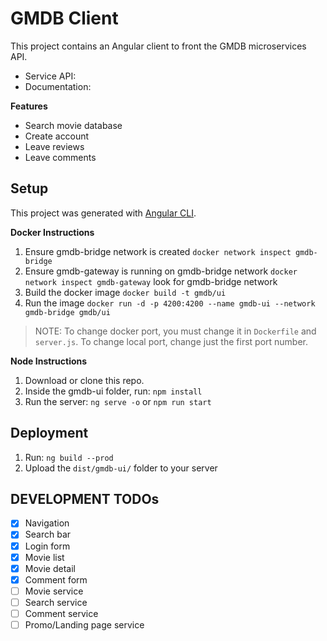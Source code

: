 # GMDB Client

This project contains an Angular client to front the GMDB microservices API.

* Service API: 
* Documentation:

**Features**

- Search movie database
- Create account
- Leave reviews
- Leave comments

## Setup

This project was generated with [Angular CLI](https://github.com/angular/angular-cli).

**Docker Instructions**

1. Ensure gmdb-bridge network is created `docker network inspect gmdb-bridge`
1. Ensure gmdb-gateway is running on gmdb-bridge network `docker network inspect gmdb-gateway` look for gmdb-bridge network
1. Build the docker image `docker build -t gmdb/ui`
1. Run the image `docker run -d -p 4200:4200 --name gmdb-ui --network gmdb-bridge gmdb/ui`

> NOTE: To change docker port, you must change it in `Dockerfile` and `server.js`.  To change local port, change just the first port number.

**Node Instructions**
1. Download or clone this repo.
2. Inside the gmdb-ui folder, run: `npm install`
3. Run the server: `ng serve -o` or `npm run start`


## Deployment

1. Run: `ng build --prod`
2. Upload the `dist/gmdb-ui/` folder to your server


## DEVELOPMENT TODOs

- [x] Navigation
- [x] Search bar
- [x] Login form
- [x] Movie list
- [x] Movie detail
- [x] Comment form
- [ ] Movie service
- [ ] Search service
- [ ] Comment service
- [ ] Promo/Landing page service
